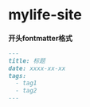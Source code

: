 # mylife-site

**开头fontmatter格式**
```markdown
---
title: 标题
date: xxxx-xx-xx
tags:
  - tag1
  - tag2
---
```